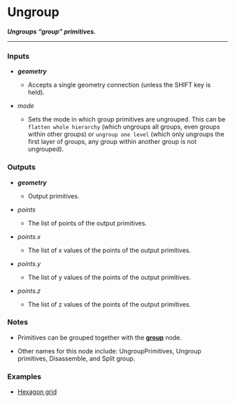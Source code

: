 # Ungroup

**_Ungroups “group” primitives._**

---


### Inputs

* **_geometry_**

  * Accepts a single geometry connection (unless the SHIFT key is held).

* _mode_

  * Sets the mode in which group primitives are ungrouped. This can be `flatten whole hierarchy` (which ungroups all groups, even groups within other groups) or `ungroup one level` (which only ungroups the first layer of groups, any group within another group is not ungrouped).


### Outputs

* **_geometry_**

  * Output primitives.

* _points_

  * The list of points of the output primitives.

* _points.x_

  * The list of x values of the points of the output primitives.

* _points.y_

  * The list of y values of the points of the output primitives.

* _points.z_

  * The list of z values of the points of the output primitives.


### Notes

* Primitives can be grouped together with the [**group**](/nodes/GroupPrimitives/documentation.md) node.

* Other names for this node include: UngroupPrimitives, Ungroup primitives, Disassemble, and Split group.


### Examples



* <a href="https://creator.trimble.com/graph?assetURI=whp:f3ba7c99-3b5d-4114-8f93-9c299fb03507&version=latest" target="_blank">Hexagon grid</a>